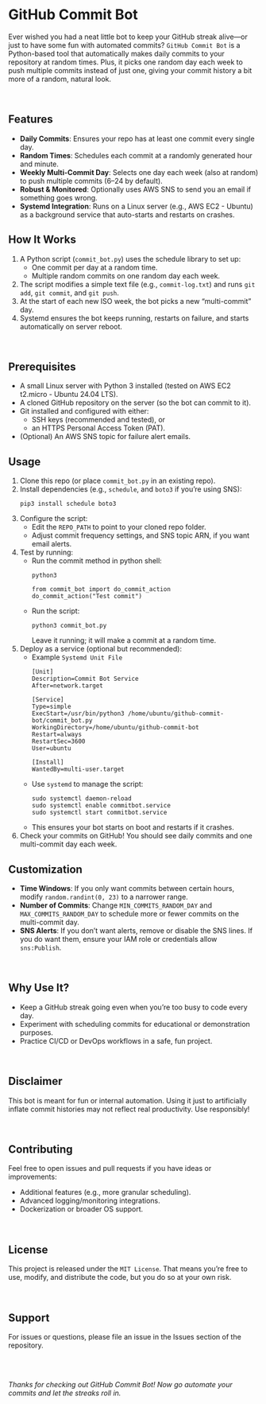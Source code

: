# **GitHub Commit Bot**
Ever wished you had a neat little bot to keep your GitHub streak alive—or just to have some fun with automated commits? `GitHub Commit Bot` is a Python-based tool that automatically makes daily commits to your repository at random times. Plus, it picks one random day each week to push multiple commits instead of just one, giving your commit history a bit more of a random, natural look.

<br/>

## **Features**
- **Daily Commits**: Ensures your repo has at least one commit every single day.
- **Random Times**: Schedules each commit at a randomly generated hour and minute.
- **Weekly Multi-Commit Day**: Selects one day each week (also at random) to push multiple commits (6–24 by default).
- **Robust & Monitored**: Optionally uses AWS SNS to send you an email if something goes wrong.
- **Systemd Integration**: Runs on a Linux server (e.g., AWS EC2 - Ubuntu) as a background service that auto-starts and restarts on crashes.

## **How It Works**
1. A Python script (`commit_bot.py`) uses the schedule library to set up:
   - One commit per day at a random time.
   - Multiple random commits on one random day each week.
2. The script modifies a simple text file (e.g., `commit-log.txt`) and runs `git add`, `git commit`, and `git push`.
3. At the start of each new ISO week, the bot picks a new “multi-commit” day.
4. Systemd ensures the bot keeps running, restarts on failure, and starts automatically on server reboot.

<br/>

## **Prerequisites**
- A small Linux server with Python 3 installed (tested on AWS EC2 t2.micro - Ubuntu 24.04 LTS).
- A cloned GitHub repository on the server (so the bot can commit to it).
- Git installed and configured with either:
  - SSH keys (recommended and tested), or
  - an HTTPS Personal Access Token (PAT).
- (Optional) An AWS SNS topic for failure alert emails.

## **Usage**
1. Clone this repo (or place `commit_bot.py` in an existing repo).
2. Install dependencies (e.g., `schedule`, and `boto3` if you’re using SNS):
   ```
   pip3 install schedule boto3
   ```
3. Configure the script:
   - Edit the `REPO_PATH` to point to your cloned repo folder.
   - Adjust commit frequency settings, and SNS topic ARN, if you want email alerts.
4. Test by running:
   - Run the commit method in python shell:
     ```
     python3
     ```
        ```
        from commit_bot import do_commit_action
        do_commit_action("Test commit")
        ```
   - Run the script:
     ```
     python3 commit_bot.py
     ```
     Leave it running; it will make a commit at a random time.
5. Deploy as a service (optional but recommended):
   - Example `Systemd Unit File`
     ```
     [Unit]
     Description=Commit Bot Service
     After=network.target

     [Service]
     Type=simple
     ExecStart=/usr/bin/python3 /home/ubuntu/github-commit-bot/commit_bot.py
     WorkingDirectory=/home/ubuntu/github-commit-bot
     Restart=always
     RestartSec=3600
     User=ubuntu

     [Install]
     WantedBy=multi-user.target
     ```
   - Use `systemd` to manage the script:
     ```
     sudo systemctl daemon-reload
     sudo systemctl enable commitbot.service
     sudo systemctl start commitbot.service
     ```
   - This ensures your bot starts on boot and restarts if it crashes.
6. Check your commits on GitHub! You should see daily commits and one multi-commit day each week.

## **Customization**
- **Time Windows**: If you only want commits between certain hours, modify `random.randint(0, 23)` to a narrower range.
- **Number of Commits**: Change `MIN_COMMITS_RANDOM_DAY` and `MAX_COMMITS_RANDOM_DAY` to schedule more or fewer commits on the multi-commit day.
- **SNS Alerts**: If you don’t want alerts, remove or disable the SNS lines. If you do want them, ensure your IAM role or credentials allow `sns:Publish`.

<br/>

## **Why Use It?**
- Keep a GitHub streak going even when you’re too busy to code every day.
- Experiment with scheduling commits for educational or demonstration purposes.
- Practice CI/CD or DevOps workflows in a safe, fun project.

<br/>

## **Disclaimer**
This bot is meant for fun or internal automation. Using it just to artificially inflate commit histories may not reflect real productivity. Use responsibly!

<br/>

## **Contributing**
Feel free to open issues and pull requests if you have ideas or improvements:
- Additional features (e.g., more granular scheduling).
- Advanced logging/monitoring integrations.
- Dockerization or broader OS support.

<br/>

## **License**
This project is released under the `MIT License`. That means you’re free to use, modify, and distribute the code, but you do so at your own risk.

<br/>

## **Support**
For issues or questions, please file an issue in the Issues section of the repository.

<br/>
<br/>

_Thanks for checking out GitHub Commit Bot! Now go automate your commits and let the streaks roll in._
